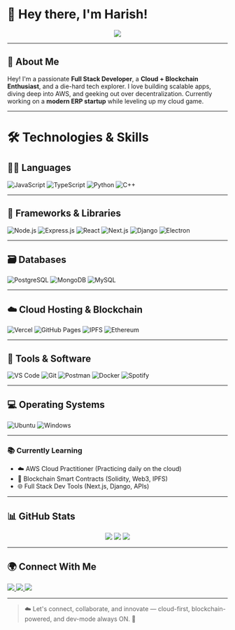 # 👋 Hey there, I'm Harish!

<p align="center">
  <img src="https://readme-typing-svg.herokuapp.com?font=Fira+Code&size=22&pause=1000&color=F76CFF&center=true&vCenter=true&width=435&lines=Full+Stack+Dev+%F0%9F%92%BB;Cloud+%2B+Blockchain+Explorer+%E2%98%81%EF%B8%8F%E2%9A%99%EF%B8%8F;Cloud+Practitioner+in+progress+%F0%9F%8C%8D;Let's+build+something+amazing!+%F0%9F%9A%80" />
</p>

---

## 🚀 About Me  
Hey! I'm a passionate **Full Stack Developer**, a **Cloud + Blockchain Enthusiast**, and a die-hard tech explorer. I love building scalable apps, diving deep into AWS, and geeking out over decentralization. Currently working on a **modern ERP startup** while leveling up my cloud game.

---

# 🛠️ Technologies & Skills

## 👨‍💻 Languages  
![JavaScript](https://img.shields.io/badge/javascript-%23f7df1e.svg?&style=for-the-badge&logo=javascript&logoColor=black) 
![TypeScript](https://img.shields.io/badge/typescript-%23007acc.svg?&style=for-the-badge&logo=typescript&logoColor=white) 
![Python](https://img.shields.io/badge/python-%233776AB.svg?&style=for-the-badge&logo=python&logoColor=white) 
![C++](https://img.shields.io/badge/C++-%2300599C.svg?&style=for-the-badge&logo=c%2B%2B&logoColor=white)

---

## 🧩 Frameworks & Libraries  
![Node.js](https://img.shields.io/badge/node.js-%23339933.svg?&style=for-the-badge&logo=node.js&logoColor=white) 
![Express.js](https://img.shields.io/badge/express.js-%23000000.svg?&style=for-the-badge&logo=express&logoColor=white) 
![React](https://img.shields.io/badge/react-%2361DAFB.svg?&style=for-the-badge&logo=react&logoColor=black) 
![Next.js](https://img.shields.io/badge/next.js-%23000000.svg?&style=for-the-badge&logo=next.js&logoColor=white) 
![Django](https://img.shields.io/badge/django-%23092E20.svg?&style=for-the-badge&logo=django&logoColor=white) 
![Electron](https://img.shields.io/badge/electron-%2320232a.svg?&style=for-the-badge&logo=electron&logoColor=white)

---

## 🗃️ Databases  
![PostgreSQL](https://img.shields.io/badge/postgresql-%23336791.svg?&style=for-the-badge&logo=postgresql&logoColor=white) 
![MongoDB](https://img.shields.io/badge/mongodb-%2347A248.svg?&style=for-the-badge&logo=mongodb&logoColor=white) 
![MySQL](https://img.shields.io/badge/mysql-%234479A1.svg?&style=for-the-badge&logo=mysql&logoColor=white)

---

## ☁️ Cloud Hosting & Blockchain  
![Vercel](https://img.shields.io/badge/vercel-%23000000.svg?&style=for-the-badge&logo=vercel&logoColor=white) 
![GitHub Pages](https://img.shields.io/badge/github%20pages-%233b5998.svg?&style=for-the-badge&logo=github&logoColor=white) 
![IPFS](https://img.shields.io/badge/ipfs-65C2CB?style=for-the-badge&logo=ipfs&logoColor=white) 
![Ethereum](https://img.shields.io/badge/ethereum-3C3C3D?style=for-the-badge&logo=ethereum&logoColor=white)

---

## 🧪 Tools & Software  
![VS Code](https://img.shields.io/badge/VSCode-%23007ACC.svg?&style=for-the-badge&logo=visual-studio-code&logoColor=white) 
![Git](https://img.shields.io/badge/git-%23F05033.svg?&style=for-the-badge&logo=git&logoColor=white) 
![Postman](https://img.shields.io/badge/postman-%23FF6C37.svg?&style=for-the-badge&logo=postman&logoColor=white) 
![Docker](https://img.shields.io/badge/docker-%232496ED.svg?&style=for-the-badge&logo=docker&logoColor=white) 
![Spotify](https://img.shields.io/badge/spotify-%231ED760.svg?&style=for-the-badge&logo=spotify&logoColor=white)

---

## 💻 Operating Systems  
![Ubuntu](https://img.shields.io/badge/ubuntu-E95420?style=for-the-badge&logo=ubuntu&logoColor=white) 
![Windows](https://img.shields.io/badge/windows-%230078D6.svg?&style=for-the-badge&logo=windows&logoColor=white)

---

### 📚 Currently Learning
- ☁️ AWS Cloud Practitioner (Practicing daily on the cloud)  
- 🔗 Blockchain Smart Contracts (Solidity, Web3, IPFS)  
- 🌐 Full Stack Dev Tools (Next.js, Django, APIs)

---

## 📊 GitHub Stats
<p align="center">
  <img src="https://github-readme-stats.vercel.app/api?username=Harish1604&show_icons=true&theme=radical&hide_border=true&count_private=true&include_all_commits=true" />
  <img src="https://github-readme-stats.vercel.app/api/top-langs/?username=Harish1604&layout=compact&theme=radical&hide_border=true" />
  <img src="https://github-readme-streak-stats.herokuapp.com/?user=Harish1604&theme=radical&hide_border=true" />
</p>

---

## 🌍 Connect With Me
<p align="left">
  <a href="https://github.com/Harish1604" target="_blank">
    <img src="https://img.shields.io/badge/GitHub-%23181717.svg?style=for-the-badge&logo=github&logoColor=white"/>
  </a>
  <a href="https://linkedin.com/in/harish16042005/" target="_blank">
    <img src="https://img.shields.io/badge/LinkedIn-%230077B5.svg?style=for-the-badge&logo=linkedin&logoColor=white"/>
  </a>
  <a href="https://twitter.com/your-twitter-handle" target="_blank">
    <img src="https://img.shields.io/badge/Twitter-%231DA1F2.svg?style=for-the-badge&logo=twitter&logoColor=white"/>
  </a>
</p>

---

> ☁️ Let's connect, collaborate, and innovate — cloud-first, blockchain-powered, and dev-mode always ON. 🚀
